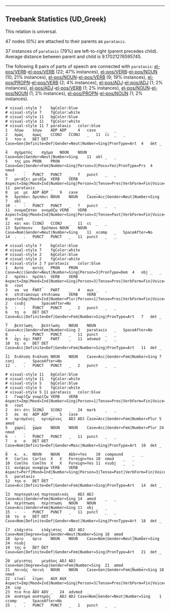 

--------------------------------------------------------------------------------

## Treebank Statistics (UD_Greek)

This relation is universal.

47 nodes (0%) are attached to their parents as `parataxis`.

37 instances of `parataxis` (79%) are left-to-right (parent precedes child).
Average distance between parent and child is 9.17021276595745.

The following 8 pairs of parts of speech are connected with `parataxis`: [el-pos/VERB]()-[el-pos/VERB]() (22; 47% instances), [el-pos/VERB]()-[el-pos/NOUN]() (10; 21% instances), [el-pos/NOUN]()-[el-pos/VERB]() (9; 19% instances), [el-pos/PROPN]()-[el-pos/VERB]() (2; 4% instances), [el-pos/ADJ]()-[el-pos/ADJ]() (1; 2% instances), [el-pos/ADJ]()-[el-pos/VERB]() (1; 2% instances), [el-pos/NOUN]()-[el-pos/NOUN]() (1; 2% instances), [el-pos/PROPN]()-[el-pos/NOUN]() (1; 2% instances).


~~~ conllu
# visual-style 7	bgColor:blue
# visual-style 7	fgColor:white
# visual-style 11	bgColor:blue
# visual-style 11	fgColor:white
# visual-style 11 7 parataxis	color:blue
1	Λόγω	λόγω	ADP	ADP	_	4	case	_	_
2	όμως	όμως	CCONJ	CCONJ	_	11	cc	_	_
3	του	ο	DET	DET	Case=Gen|Definite=Def|Gender=Neut|Number=Sing|PronType=Art	4	det	_	_
4	σχήματός	σχήμα	NOUN	NOUN	Case=Gen|Gender=Neut|Number=Sing	11	obl	_	_
5	της	μου	PRON	PRON	Case=Gen|Gender=Fem|Number=Sing|Person=3|Poss=Yes|PronType=Prs	4	nmod	_	_
6	-	-	PUNCT	PUNCT	_	7	punct	_	_
7	μοιάζει	μοιάζω	VERB	VERB	Aspect=Imp|Mood=Ind|Number=Sing|Person=3|Tense=Pres|VerbForm=Fin|Voice=Act	11	parataxis	_	_
8	με	με	ADP	ADP	_	9	case	_	_
9	δρεπάνι	δρεπάνι	NOUN	NOUN	Case=Acc|Gender=Neut|Number=Sing	7	obl	_	_
10	-	-	PUNCT	PUNCT	_	7	punct	_	_
11	ονομαζόταν	ονομάζω	VERB	VERB	Aspect=Imp|Mood=Ind|Number=Sing|Person=3|Tense=Past|VerbForm=Fin|Voice=Pass	0	root	_	_
12	και	και	CCONJ	CCONJ	_	11	cc	_	_
13	δρέπανον	δρέπανο	NOUN	NOUN	Case=Nom|Gender=Neut|Number=Sing	11	xcomp	_	SpaceAfter=No
14	.	.	PUNCT	PUNCT	_	11	punct	_	_

~~~


~~~ conllu
# visual-style 7	bgColor:blue
# visual-style 7	fgColor:white
# visual-style 2	bgColor:blue
# visual-style 2	fgColor:white
# visual-style 2 7 parataxis	color:blue
1	Αυτό	αυτός	PRON	PRON	Case=Acc|Gender=Neut|Number=Sing|Person=3|PronType=Dem	4	obj	_	_
2	πρέπει	πρέπει	VERB	VERB	Aspect=Imp|Mood=Ind|Number=Sing|Person=3|Tense=Pres|VerbForm=Fin|Voice=Act	0	root	_	_
3	να	να	PART	PART	_	4	aux	_	_
4	επιδιώκουμε	επιδιώκω	VERB	VERB	Aspect=Imp|Mood=Ind|Number=Plur|Person=1|Tense=Pres|VerbForm=Fin|Voice=Act	2	csubj	_	SpaceAfter=No
5	:	:	PUNCT	PUNCT	_	2	punct	_	_
6	τη	ο	DET	DET	Case=Acc|Definite=Def|Gender=Fem|Number=Sing|PronType=Art	7	det	_	_
7	βελτίωση	βελτίωση	NOUN	NOUN	Case=Acc|Gender=Fem|Number=Sing	2	parataxis	_	SpaceAfter=No
8	,	,	PUNCT	PUNCT	_	11	punct	_	_
9	όχι	όχι	PART	PART	_	11	advmod	_	_
10	τη	ο	DET	DET	Case=Acc|Definite=Def|Gender=Fem|Number=Sing|PronType=Art	11	det	_	_
11	διάλυση	διάλυση	NOUN	NOUN	Case=Acc|Gender=Fem|Number=Sing	7	conj	_	SpaceAfter=No
12	.	.	PUNCT	PUNCT	_	2	punct	_	_

~~~


~~~ conllu
# visual-style 11	bgColor:blue
# visual-style 11	fgColor:white
# visual-style 5	bgColor:blue
# visual-style 5	fgColor:white
# visual-style 5 11 parataxis	color:blue
1	Γνωρίζω	γνωρίζω	VERB	VERB	Aspect=Imp|Mood=Ind|Number=Sing|Person=1|Tense=Pres|VerbForm=Fin|Voice=Act	0	root	_	_
2	ότι	ότι	SCONJ	SCONJ	_	24	mark	_	_
3	σε	σε	ADP	ADP	_	5	case	_	_
4	ορισμένες	ορισμένος	ADJ	ADJ	Case=Acc|Gender=Fem|Number=Plur	5	amod	_	_
5	χώρες	χώρα	NOUN	NOUN	Case=Acc|Gender=Fem|Number=Plur	24	nmod	_	_
6	-	-	PUNCT	PUNCT	_	11	punct	_	_
7	ο	ο	DET	DET	Case=Nom|Definite=Def|Gender=Masc|Number=Sing|PronType=Art	10	det	_	_
8	κ.	κ.	NOUN	NOUN	Abbr=Yes	10	compound	_	_
9	Carlos	Carlos	X	X	Foreign=Yes	10	nmod	_	_
10	Coelho	Coelho	X	X	Foreign=Yes	11	nsubj	_	_
11	ανέφερε	αναφέρω	VERB	VERB	Aspect=Perf|Mood=Ind|Number=Sing|Person=3|Tense=Past|VerbForm=Fin|Voice=Act	5	parataxis	_	_
12	την	ο	DET	DET	Case=Acc|Definite=Def|Gender=Fem|Number=Sing|PronType=Art	14	det	_	_
13	πορτογαλική	πορτογαλικός	ADJ	ADJ	Case=Acc|Gender=Fem|Number=Sing	14	amod	_	_
14	περίπτωση	περίπτωση	NOUN	NOUN	Case=Acc|Gender=Fem|Number=Sing	11	obj	_	_
15	-	-	PUNCT	PUNCT	_	11	punct	_	_
16	το	ο	DET	DET	Case=Nom|Definite=Def|Gender=Neut|Number=Sing|PronType=Art	18	det	_	_
17	ελάχιστο	ελάχιστος	ADJ	ADJ	Case=Nom|Degree=Sup|Gender=Neut|Number=Sing	18	amod	_	_
18	όριο	όριο	NOUN	NOUN	Case=Nom|Gender=Neut|Number=Sing	24	nsubj	_	_
19	της	ο	DET	DET	Case=Gen|Definite=Def|Gender=Fem|Number=Sing|PronType=Art	21	det	_	_
20	μέγιστης	μεγάλος	ADJ	ADJ	Case=Gen|Degree=Sup|Gender=Fem|Number=Sing	21	amod	_	_
21	ποινής	ποινή	NOUN	NOUN	Case=Gen|Gender=Fem|Number=Sing	18	nmod	_	_
22	είναι	είμαι	AUX	AUX	Aspect=Imp|Mood=Ind|Number=Sing|Person=3|Tense=Pres|VerbForm=Fin|Voice=Pass	24	cop	_	_
23	πιο	πιο	ADV	ADV	_	24	advmod	_	_
24	αυστηρό	αυστηρός	ADJ	ADJ	Case=Nom|Gender=Neut|Number=Sing	1	ccomp	_	SpaceAfter=No
25	.	.	PUNCT	PUNCT	_	1	punct	_	_

~~~


